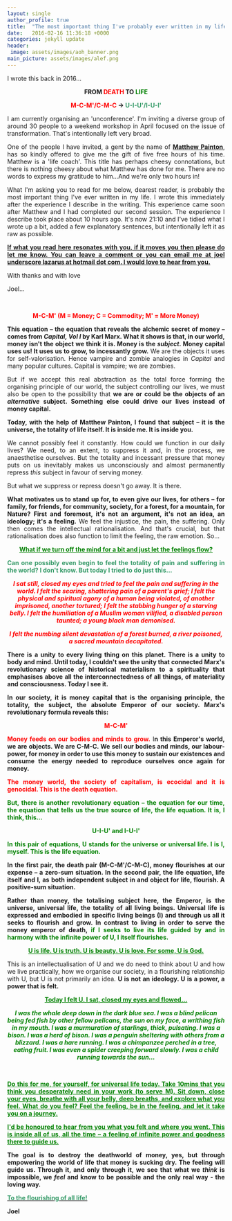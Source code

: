 ```yaml
---
layout: single
author_profile: true
title:  "The most important thing I've probably ever written in my life"
date:   2016-02-16 11:36:18 +0000
categories: jekyll update
header: 
 image: assets/images/aoh_banner.png
main_picture: assets/images/alef.png
---
```

I wrote this back in 2016...

<p align="center"><strong>FROM <span style="color:#ff0000;">DEATH</span> TO <span style="color:#008000;">LIFE</span></strong></p>
<p align="center"><strong><span style="color:#ff0000;">M-C-M'/C-M-C</span> → <span style="color:#339966;">U-I-U'/I-U-I'</span></strong></p>
<p align="justify">I am currently organising an 'unconference'. I'm inviting a diverse group of around 30 people to a weekend workshop in April focused on the issue of transformation. That's intentionally left very broad.</p>
<p align="justify">One of the people I have invited, a gent by the name of <a href="https://twitter.com/matthewpainton"><strong>Matthew Painton</strong></a>, has so kindly offered to give me the gift of five free hours of his time. Matthew is a 'life coach'. This title has perhaps cheesy connotations, but there is nothing cheesy about what Matthew has done for me. There are no words to express my gratitude to him...And we're only two hours in!</p>
<p align="justify">What I'm asking you to read for me below, dearest reader, is probably the most important thing I've ever written in my life. I wrote this immediately after the experience I describe in the writing. This experience came soon after Matthew and I had completed our second session. The experience I describe took place about 10 hours ago. It's now 21:10 and I've tidied what I wrote up a bit, added a few explanatory sentences, but intentionally left it as raw as possible.</p>
<p align="justify"><span style="text-decoration:underline;"><strong>If what you read here resonates with you, if it moves you then please do let me know. You can leave a comment or you can email me at joel underscore lazarus at hotmail dot com. I would love to hear from you.</strong></span></p>
<p align="justify">With thanks and with love</p>
<p align="justify">Joel...</p>
&nbsp;
<p style="text-align:center;" align="justify"><span style="color:#ff0000;"><strong>M-C-M' (M = Money; C = Commodity; M' = More Money)</strong></span></p>
<p align="justify"><strong>This equation – the equation that reveals the alchemic secret of money – comes from <i>Capital, Vol I</i> by Karl Marx. What it shows is that, in our world, money isn't the object we think it is. Money is the <i>subject</i>. Money capital uses us! It uses us to grow, to incessantly grow.</strong> We are the objects it uses for self-valorisation. Hence vampire and zombie analogies in <i>Capital</i> and many popular cultures. Capital is vampire; we are zombies.</p>
<p align="justify">But if we accept this real abstraction as the total force forming the organising principle of our world, the subject controlling our lives, we must also be open to the possibility that <strong>we are or could be the objects of an <i>alternative </i>subject. Something else could drive our lives instead of money capital.
</strong></p>
<p align="justify"><strong>Today, with the help of Matthew Painton, I found that subject – it is the universe, the totality of life itself. It is inside me. It is inside you.</strong></p>
<p align="justify">We cannot possibly feel it constantly. How could we function in our daily lives? We need, to an extent, to suppress it and, in the process, we anaesthetise ourselves. But the totality and incessant pressure that money puts on us inevitably makes us unconsciously and almost permanently repress <i>this </i>subject in favour of serving money.</p>
<p align="justify">But what we suppress or repress doesn't go away. It is there.</p>
<p align="justify"><strong>What motivates us to stand up for, to even give our lives, for others – for family, for friends, for community, society, for a forest, for a mountain, for Nature? First and foremost, it's not an argument, it's not an idea, an ideology; it's a feeling.</strong> We feel the injustice, the pain, the suffering. Only then comes the intellectual rationalisation. And that's crucial, but that rationalisation does also function to limit the feeling, the raw emotion. So...</p>
<p style="text-align:center;" align="justify"><span style="text-decoration:underline;color:#008000;"><strong>What if we turn off the mind for a bit and just let the feelings flow?</strong></span></p>
<p align="justify"><span style="color:#339966;"><strong>Can one possibly even begin to feel the totality of pain and suffering in the world? I don't know. But today I tried to do just this...</strong></span></p>
<p style="text-align:center;" align="justify"><em><span style="color:#ff0000;"><strong>I sat still, closed my eyes and tried to feel the pain and suffering in the world. I felt the searing, shattering pain of a parent's grief; I felt the physical and spiritual agony of a human being violated, of another imprisoned, another tortured; I felt the stabbing hunger of a starving belly. I felt the humiliation of a Muslim woman vilified, a disabled person taunted; a young black man demonised.</strong></span></em></p>
<p style="text-align:center;" align="justify"><em><span style="color:#ff0000;"><strong>I felt the numbing silent devastation of a forest burned, a river poisoned, a sacred mountain decapitated.</strong></span></em></p>
<p align="justify"><strong>There is a unity to every living thing on this planet. There is a unity to body and mind. Until today, I couldn't see the unity that connected Marx's revolutionary science of historical materialism to a spirituality that emphasises above all the interconnectedness of all things, of materiality and consciousness. Today I see it.</strong></p>
<p align="justify"><strong>In our society, it is money capital that is the organising principle, the totality, the subject, the absolute Emperor of our society. Marx's revolutionary formula reveals this: </strong></p>
<p style="text-align:center;" align="justify"><strong><span style="color:#ff0000;">M-C-M'</span></strong></p>
<p align="justify"><strong><span style="color:#ff0000;">Money feeds on our bodies and minds to grow.</span></strong> I<strong>n this Emperor's world, we are objects. We are C-M-C. We sell our bodies and minds, our labour-power, for money in order to use this money to sustain our existences and consume the energy needed to reproduce ourselves once again for money.</strong></p>
<p align="justify"><strong><span style="color:#ff0000;">The money world, the society of capitalism, is ecocidal and it is genocidal. This is the death equation.</span></strong></p>
<p align="justify"><span style="color:#008000;"><strong>But, there is another revolutionary equation – the equation for our time, the equation that tells us the true source of life, the life equation. It is, I think, this…</strong></span></p>
<p style="text-align:center;" align="justify"><span style="color:#008000;"><strong>U-I-U' and I-U-I'</strong></span></p>
<p align="justify"><span style="color:#008000;"><strong>In this pair of equations, U stands for the universe or universal life. I is I, myself. This is the life equation.</strong></span></p>
<p align="justify"><strong>In the first pair, the death pair (M-C-M'/C-M-C), money flourishes at our expense – a zero-sum situation. In the second pair, the life equation, life itself and I, as both independent subject in and object for life, flourish. A positive-sum situation.</strong></p>
<p align="justify"><strong>Rather than money, the totalising subject here, the Emperor, is the universe, universal life, the totality of all living beings. Universal life is expressed and embodied in specific living beings (I) and through us all it seeks to flourish and grow. In contrast to living in order to serve the money emperor of death, <span style="color:#008000;">if I seeks to live its life guided by and in harmony with the infinite power of U, I itself flourishes.</span></strong></p>
<p style="text-align:center;" align="justify"><span style="color:#008000;"><strong><span style="text-decoration:underline;">U is life. U is truth. U is beauty. U is love. For some, U is God.</span></strong></span></p>
<p align="justify">This is an intellectualisation of U and we do need to think about U and how we live practically, how we organise our society, in a flourishing relationship with U, but U is not primarily an idea. <strong>U is not an ideology. U is a power, a power that is felt.</strong></p>
<p style="text-align:center;" align="justify"><span style="text-decoration:underline;color:#008000;"><strong>Today I felt U. I sat, closed my eyes and flowed...</strong></span></p>
<p style="text-align:center;" align="justify"><em><strong><span style="color:#008000;">I was the whale deep down in the dark blue sea. I was a blind pelican being fed fish by other fellow pelicans, the sun on my face, a writhing fish in my mouth. I was a murmuration of starlings, thick, pulsating. I was a bison. I was a herd of bison. I was a penguin sheltering with others from a blizzard. I was a hare running. I was a chimpanzee perched in a tree, eating fruit. I was even a spider creeping forward slowly. I was a child running towards the sun...</span></strong></em></p>
&nbsp;
<p align="justify"><strong><span style="text-decoration:underline;color:#008000;">Do this for me, for yourself, for universal life today. Take 10mins that you think you desperately need in your work (to serve M). Sit down, close your eyes, breathe with all your belly, deep breaths, and explore what you feel. What do you feel? Feel the feeling, be in the feeling, and let it take you on a journey.</span></strong></p>
<p align="justify"><strong><span style="text-decoration:underline;color:#008000;"> I'd be honoured to hear from you what you felt and where you went. This is inside all of us, all the time – a feeling of infinite power and goodness there to guide us.</span></strong></p>
<p align="justify"><strong> The goal is to destroy the deathworld of money, yes, but through empowering the world of life that money is sucking dry. The feeling will guide us. Through it, and only through it, we see that what we <i>think</i> is impossible, we <i>feel</i> and know to be possible and the only real way - the loving way.
</strong></p>
<p align="justify"><span style="text-decoration:underline;"><span style="color:#339966;"><strong> To the flourishing of all life!</strong></span></span></p>
<p align="justify"><strong>Joel</strong></p>